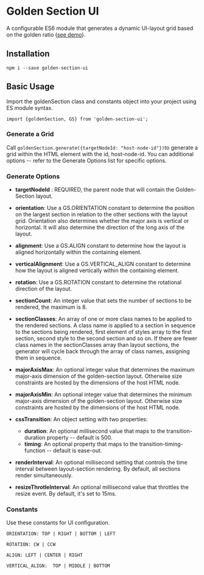 # Golden Section UI

A configurable ES6 module that generates a dynamic UI-layout grid based on the golden ratio ([see demo](https://sean-olson.github.io/golden-section-ui/)).

## Installation


  `npm i --save golden-section-ui`

## Basic Usage

Import the goldenSection class and constants object into your project using ES module syntax.

`import {goldenSection, GS} from 'golden-section-ui';`

### Generate a Grid

Call `goldenSection.generate({targetNodeId: "host-node-id"})`to generate a grid within the HTML element with the id, host-node-id.  You can additional options -- refer to the Generate Options list for specific options.

### Generate Options

- **targetNodeId** : REQUIRED, the parent node that will contain the Golden-Section layout.
  
- **orientation**: Use a GS.ORIENTATION constant to determine the position on the largest section in relation to the other sections with the layout grid.  Orientation also determines whether the major axis is vertical or horizontal.  It will also determine the direction of the long axis of the layout.
  
- **alignment**: Use a GS.ALIGN constant to determine how the layout is aligned horizontally within the containing element.
  
- **verticalAlignment**: Use a GS.VERTICAL_ALIGN constant to determine how the layout is aligned vertically within the containing element.
  
- **rotation**: Use a GS.ROTATION constant to determine the rotational direction of the layout.
  
- **sectionCount**: An integer value that sets the number of sections to be rendered, the maximum is 8.
  
- **sectionClasses**: An array of one or more class names to be applied to the rendered sections.  A class name is applied to a section in sequence to the sections being rendered, first element of styles array to the first section, second style to the second section and so on.  If there are fewer class names in the sectionClasses array than layout sections, the generator will cycle back through the array of class names, assigning them in sequence.
  
- **majorAxisMax**: An optional integer value that determines the maximum major-axis dimension of the golden-section layout.  Otherwise size constraints are hosted by the dimensions of the host HTML node. 
           
- **majorAxisMin**: An optional integer value that determines the minimum major-axis dimension of the golden-section layout.  Otherwise size constraints are hosted by the dimensions of the host HTML node.
            
- **cssTransition**:  An object setting with two properties: 
  - **duration**:  An optional millisecond value that maps to the transition-duration property -- default is 500.
  - **timing**: An optional property that maps to the transition-timing-function -- default is ease-out.
  
- **renderInterval**: An optional millisecond setting that controls the time interval between layout-section rendering.  By default, all sections render simultaneously.
  
- **resizeThrotleInterval**: An optional millisecond value that throttles the resize event. By default, it's set to 15ms.

### Constants

Use these constants for UI configuration.

    ORIENTATION: TOP | RIGHT | BOTTOM | LEFT

    ROTATION: CW | CCW

    ALIGN: LEFT | CENTER | RIGHT

    VERTICAL_ALIGN:  TOP | MIDDLE | BOTTOM


